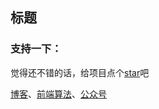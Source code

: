## 标题 

### 支持一下：

觉得还不错的话，给项目点个[star](https://github.com/OBKoro1/Brush_algorithm)吧

[博客](http://obkoro1.com/)、[前端算法](https://github.com/OBKoro1/Brush_algorithm)、[公众号](https://github.com/OBKoro1/articleImg_src/blob/master/juejin/1631b6f52f7e7015?raw=true)

